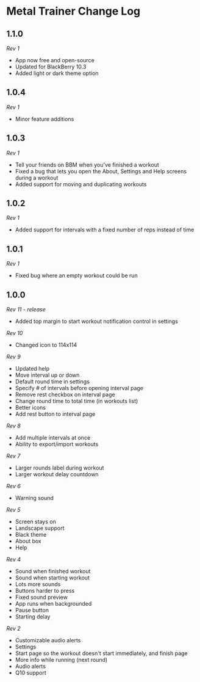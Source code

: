 Metal Trainer Change Log
========================

1.1.0
-----

*Rev 1*

* App now free and open-source
* Updated for BlackBerry 10.3
* Added light or dark theme option

1.0.4
-----

*Rev 1*

* Minor feature additions

1.0.3
-----

*Rev 1*

* Tell your friends on BBM when you've finished a workout
* Fixed a bug that lets you open the About, Settings and Help screens during a workout
* Added support for moving and duplicating workouts

1.0.2
-----

*Rev 1*

* Added support for intervals with a fixed number of reps instead of time

1.0.1
-----

*Rev 1*

* Fixed bug where an empty workout could be run

1.0.0
-----

*Rev 11 - release*

* Added top margin to start workout notification control in settings

*Rev 10*

* Changed icon to 114x114

*Rev 9*

* Updated help
* Move interval up or down
* Default round time in settings
* Specify # of intervals before opening interval page
* Remove rest checkbox on interval page
* Change round time to total time (in workouts list)
* Better icons
* Add rest button to interval page

*Rev 8*

* Add multiple intervals at once
* Ability to export/import workouts

*Rev 7*

* Larger rounds label during workout
* Larger workout delay countdown

*Rev 6*

* Warning sound

*Rev 5*

* Screen stays on
* Landscape support
* Black theme
* About box
* Help

*Rev 4*

* Sound when finished workout
* Sound when starting workout
* Lots more sounds
* Buttons harder to press
* Fixed sound preview
* App runs when backgrounded
* Pause button
* Starting delay

*Rev 2*

* Customizable audio alerts
* Settings
* Start page so the workout doesn't start immediately, and finish page
* More info while running (next round)
* Audio alerts
* Q10 support